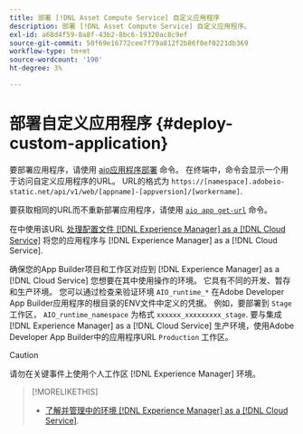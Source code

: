 ```yaml
---
title: 部署 [!DNL Asset Compute Service] 自定义应用程序
description: 部署 [!DNL Asset Compute Service] 自定义应用程序。
exl-id: a68d4f59-8a8f-43b2-8bc6-19320ac8c9ef
source-git-commit: 50f69e16772cee7f79a812f2b86f0ef0221db369
workflow-type: tm+mt
source-wordcount: '190'
ht-degree: 3%

---
```


# 部署自定义应用程序 {#deploy-custom-application}

要部署应用程序，请使用 [aio应用程序部署](https://github.com/adobe/aio-cli#aio-appdeploy) 命令。 在终端中，命令会显示一个用于访问自定义应用程序的URL。 URL的格式为 `https://[namespace].adobeio-static.net/api/v1/web/[appname]-[appversion]/[workername]`.

要获取相同的URL而不重新部署应用程序，请使用 [`aio app get-url`](https://github.com/adobe/aio-cli#aio-app-get-url-action) 命令。

在中使用该URL [处理配置文件 [!DNL Experience Manager] as a [!DNL Cloud Service]](https://experienceleague.adobe.com/docs/experience-manager-cloud-service/assets/manage/asset-microservices-configure-and-use.html) 将您的应用程序与 [!DNL Experience Manager] as a [!DNL Cloud Service].

确保您的App Builder项目和工作区对应到 [!DNL Experience Manager] as a [!DNL Cloud Service] 您想要在其中使用操作的环境。 它具有不同的开发、暂存和生产环境。 您可以通过检查来验证环境 `AIO_runtime_*` 在Adobe Developer App Builder应用程序的根目录的ENV文件中定义的凭据。 例如，要部署到 `Stage` 工作区， `AIO_runtime_namespace` 为格式 `xxxxxx_xxxxxxxxx_stage`. 要与集成 [!DNL Experience Manager] as a [!DNL Cloud Service] 生产环境，使用Adobe Developer App Builder中的应用程序URL `Production` 工作区。

>[!CAUTION]
>
>请勿在关键事件上使用个人工作区 [!DNL Experience Manager] 环境。

>[!MORELIKETHIS]
>
>* [了解并管理中的环境 [!DNL Experience Manager] as a [!DNL Cloud Service]](https://experienceleague.adobe.com/docs/experience-manager-cloud-service/implementing/using-cloud-manager/manage-environments.html).

